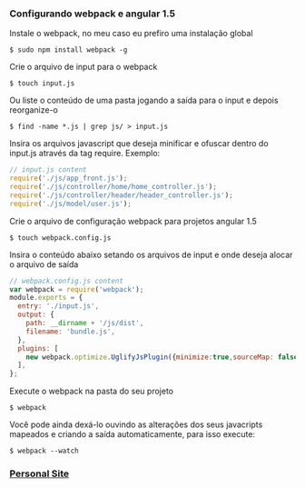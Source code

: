 ### Configurando webpack e angular 1.5

Instale o webpack, no meu caso eu prefiro uma instalação global
```console
$ sudo npm install webpack -g
```

Crie o arquivo de input para o webpack
``` console
$ touch input.js
```
Ou liste o conteúdo de uma pasta jogando a saída para o input e depois reorganize-o
```
$ find -name *.js | grep js/ > input.js
```
Insira os arquivos javascript que deseja minificar e ofuscar dentro do input.js através da tag require. Exemplo:
```javascript
// input.js content
require('./js/app_front.js');
require('./js/controller/home/home_controller.js');
require('./js/controller/header/header_controller.js');
require('./js/model/user.js');
```

Crie o arquivo de configuração webpack para projetos angular 1.5
``` console
$ touch webpack.config.js
```

Insira o conteúdo abaixo setando os arquivos de input e onde deseja alocar o arquivo de saída
```javascript
// webpack.config.js content
var webpack = require('webpack');
module.exports = {
  entry: './input.js',
  output: {
    path: __dirname + '/js/dist',
    filename: 'bundle.js',
  },
  plugins: [
    new webpack.optimize.UglifyJsPlugin({minimize:true,sourceMap: false,mangle: false})
  ],
};
```
Execute o webpack na pasta do seu projeto
```console
$ webpack
```

Você pode ainda dexá-lo ouvindo as alterações dos seus javacripts mapeados e criando a saída automaticamente, para isso execute:
```console
$ webpack --watch
```
### [Personal Site](http://fabriciojf.com)
